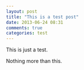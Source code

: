 ```yaml
---
layout: post
title: "This is a test post"
date: 2013-06-24 08:31
comments: true
categories: test 
---
```

This is just a test.

<!--more-->

Nothing more than this.
